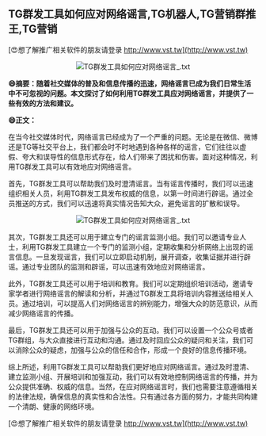 ## **TG群发工具如何应对网络谣言,TG机器人,TG营销群推王,TG营销**

[😍想了解推广相关软件的朋友请登录 http://www.vst.tw](http://www.vst.tw)

 <center><img src="https://vst.tw/MP4/tuiguang/png/0.png" alt="TG群发工具如何应对网络谣言_.txt"></center>

**😄摘要：随着社交媒体的普及和信息传播的迅速，网络谣言已成为我们日常生活中不可忽视的问题。本文探讨了如何利用TG群发工具应对网络谣言，并提供了一些有效的方法和建议。**

**😄正文：**

在当今社交媒体时代，网络谣言已经成为了一个严重的问题。无论是在微信、微博还是TG等社交平台上，我们都会时不时地遇到各种各样的谣言，它们往往以虚假、夸大和误导性的信息形式存在，给人们带来了困扰和伤害。面对这种情况，利用TG群发工具可以有效地应对网络谣言。

首先，TG群发工具可以帮助我们及时澄清谣言。当有谣言传播时，我们可以迅速组织相关人员，利用TG群发工具发布权威的信息，以第一时间进行辟谣。通过全员推送的方式，我们可以迅速将真实情况告知大众，避免谣言的扩散和误导。

 <center><img src="https://vst.tw/MP4/tuiguang/png/2.png" alt="TG群发工具如何应对网络谣言_.txt"></center>

其次，TG群发工具还可以用于建立专门的谣言监测小组。我们可以邀请专业人士，利用TG群发工具建立一个专门的监测小组，定期收集和分析网络上出现的谣言信息。一旦发现谣言，我们可以立即启动机制，展开调查，收集证据并进行辟谣。通过专业团队的监测和辟谣，可以迅速有效地应对网络谣言。

此外，TG群发工具还可以用于培训和教育。我们可以定期组织培训活动，邀请专家学者进行网络谣言的解读和分析，并通过TG群发工具将培训内容推送给相关人员。通过培训，可以提高人们对网络谣言的辨别能力，增强大众的防范意识，从而减少网络谣言的传播。

最后，TG群发工具还可以用于加强与公众的互动。我们可以设置一个公众号或者TG群组，与大众直接进行互动和沟通。通过及时回应公众的疑问和关注，我们可以消除公众的疑虑，加强与公众的信任和合作，形成一个良好的信息传播环境。

综上所述，利用TG群发工具可以帮助我们更好地应对网络谣言。通过及时澄清、建立监测小组、开展培训和加强互动，我们可以有效地控制网络谣言的传播，并为公众提供准确、权威的信息。当然，在应对网络谣言时，我们也需要注意遵循相关的法律法规，确保信息的真实性和合法性。只有通过各方面的努力，才能共同构建一个清朗、健康的网络环境。

[😍想了解推广相关软件的朋友请登录 http://www.vst.tw](http://www.vst.tw)



